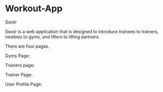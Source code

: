 # Workout-App
Swolr

Swolr is a web application that is designed to introduce trainees to trainers, newbies to gyms, and lifters to lifting partners. 

There are four pages.

Gyms Page:

Trainers page:

Trainer Page:

User Profile Page:

